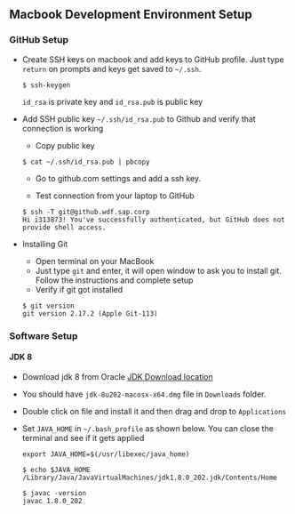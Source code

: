 ## Macbook Development Environment Setup

### GitHub Setup
- Create SSH keys on macbook and add keys to GitHub profile. Just type `return` on prompts and keys get saved to `~/.ssh`.
    ```shell
    $ ssh-keygen
    ```
    `id_rsa` is private key and `id_rsa.pub` is public key

- Add SSH public key `~/.ssh/id_rsa.pub` to Github and verify that connection is working
    - Copy public key
     ```shell
     $ cat ~/.ssh/id_rsa.pub | pbcopy
    ```
    - Go to github.com settings and add a ssh key.

    - Test connection from your laptop to GitHub

    ```shell
    $ ssh -T git@github.wdf.sap.corp
    Hi i313873! You've successfully authenticated, but GitHub does not provide shell access.
    ```
- Installing Git
    - Open terminal on your MacBook
    - Just type `git` and enter, it will open window to ask you to install git. Follow the instructions and complete setup
    - Verify if git got installed
    ```shell
    $ git version
    git version 2.17.2 (Apple Git-113)
    ```

### Software Setup

#### JDK 8

- Download jdk 8 from Oracle [JDK Download location](https://www.oracle.com/technetwork/java/javase/downloads/jdk8-downloads-2133151.html)

- You should have `jdk-8u202-macosx-x64.dmg` file in `Downloads` folder. 

- Double click on file and install it and then drag and drop to `Applications`

- Set `JAVA_HOME` in `~/.bash_profile` as shown below. You can close the terminal and see if it gets applied
   ```shell
   export JAVA_HOME=$(/usr/libexec/java_home)
   ```
   ```
   $ echo $JAVA_HOME
   /Library/Java/JavaVirtualMachines/jdk1.8.0_202.jdk/Contents/Home

   $ javac -version
   javac 1.8.0_202
   ```
